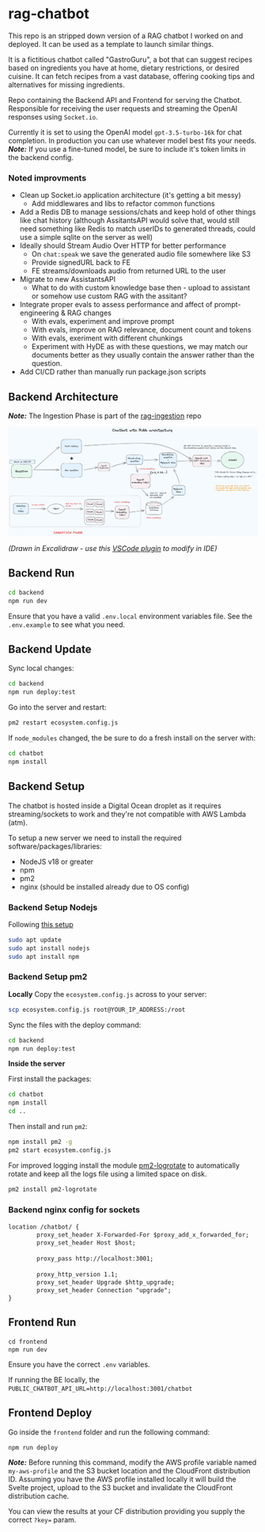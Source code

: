 # rag-chatbot
This repo is an stripped down version of a RAG chatbot I worked on and deployed. It can be used as a template to launch similar things.

It is a fictitious chatbot called "GastroGuru", a bot that can suggest recipes based on ingredients you have at home, dietary restrictions, or desired cuisine. It can fetch recipes from a vast database, offering cooking tips and alternatives for missing ingredients.

Repo containing the Backend API and Frontend for serving the Chatbot. Responsible for receiving the user requests and streaming the OpenAI responses using `Socket.io`.

Currently it is set to using the OpenAI model `gpt-3.5-turbo-16k` for chat completion. In production you can use whatever model best fits your needs.
**_Note:_** If you use a fine-tuned model, be sure to include it's token limits in the backend config.

### Noted improvments
- Clean up Socket.io application architecture (it's getting a bit messy)
  - Add middlewares and libs to refactor common functions
- Add a Redis DB to manage sessions/chats and keep hold of other things like chat history (although AssitantsAPI would solve that, would still need something like Redis to match userIDs to generated threads, could use a simple sqlite on the server as well)
- Ideally should Stream Audio Over HTTP for better performance
  - On `chat:speak` we save the generated audio file somewhere like S3
  - Provide signedURL back to FE
  - FE streams/downloads audio from returned URL to the user
- Migrate to new AssistantsAPI
  - What to do with custom knowledge base then - upload to assistant or somehow use custom RAG with the assitant?
- Integrate proper evals to assess performance and affect of prompt-engineering & RAG changes
  - With evals, experiment and improve prompt
  - With evals, improve on RAG relevance, document count and tokens
  - With evals, exeriment with different chunkings
  - Experiment with HyDE as with these questions, we may match our documents better as they usually contain the answer rather than the question.
- Add CI/CD rather than manually run package.json scripts

## Backend Architecture

**_Note:_** The Ingestion Phase is part of the [rag-ingestion](https://github.com/Millmer/rag-ingestion-template) repo

![Chatbot with RAG Arch](./rag-chatbot-arch.excalidraw.png)

_(Drawn in Excalidraw - use this [VSCode plugin](https://marketplace.visualstudio.com/items?itemName=pomdtr.excalidraw-editor) to modify in IDE)_

## Backend Run
```sh
cd backend
npm run dev
```

Ensure that you have a valid `.env.local` environment variables file. See the `.env.example` to see what you need.

## Backend Update
Sync local changes:
```sh
cd backend
npm run deploy:test
```

Go into the server and restart:
```sh
pm2 restart ecosystem.config.js
```

If `node_modules` changed, the be sure to do a fresh install on the server with:
```sh
cd chatbot
npm install
```

## Backend Setup
The chatbot is hosted inside a Digital Ocean droplet as it requires streaming/sockets to work and they're not compatible with AWS Lambda (atm).

To setup a new server we need to install the required software/packages/libraries:
- NodeJS v18 or greater
- npm
- pm2
- nginx (should be installed already due to OS config)

### Backend Setup Nodejs
Following [this setup](https://www.digitalocean.com/community/tutorials/how-to-install-node-js-on-ubuntu-22-04)

```sh
sudo apt update
sudo apt install nodejs
sudo apt install npm
```

### Backend Setup pm2
__Locally__
Copy the `ecosystem.config.js` across to your server:
```sh
scp ecosystem.config.js root@YOUR_IP_ADDRESS:/root
```

Sync the files with the deploy command:
```sh
cd backend
npm run deploy:test
```

__Inside the server__

First install the packages:
```sh
cd chatbot
npm install
cd ..
```

Then install and run `pm2`:
```sh
npm install pm2 -g
pm2 start ecosystem.config.js
```

For improved logging install the module [pm2-logrotate](https://github.com/keymetrics/pm2-logrotate) to automatically rotate and keep all the logs file using a limited space on disk.
```sh
pm2 install pm2-logrotate
```


### Backend nginx config for sockets
```
location /chatbot/ {
        proxy_set_header X-Forwarded-For $proxy_add_x_forwarded_for;
        proxy_set_header Host $host;

        proxy_pass http://localhost:3001;

        proxy_http_version 1.1;
        proxy_set_header Upgrade $http_upgrade;
        proxy_set_header Connection "upgrade";
}
```

## Frontend Run
```
cd frontend
npm run dev
```

Ensure you have the correct `.env` variables.

If running the BE locally, the `PUBLIC_CHATBOT_API_URL=http://localhost:3001/chatbot`

## Frontend Deploy
Go inside the `frontend` folder and run the following command:
```
npm run deploy
```

**_Note:_** Before running this command, modify the AWS profile variable named `my-aws-profile` and the S3 bucket location and the CloudFront distribution ID.
Assuming you have the AWS profile installed locally it will build the Svelte project, upload to the S3 bucket and invalidate the CloudFront distribution cache.

You can view the results at your CF distribution providing you supply the correct `?key=` param.
